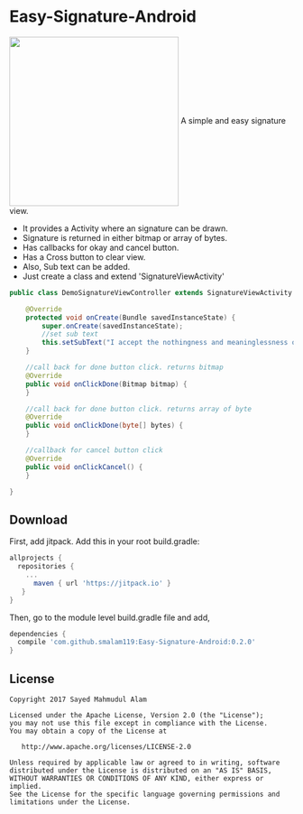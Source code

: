 # Easy-Signature-Android

<img src="https://github.com/smalam119/Easy-Signature-Android/blob/master/Screenshot_2017-12-26-02-44-08.png" align="center" width="300"/>
A simple and easy signature view.
</br>

* It provides a Activity where an signature can be drawn.
* Signature is returned in either bitmap or array of bytes.
* Has callbacks for okay and cancel button.
* Has a Cross button to clear view.
* Also, Sub text can be added.
* Just create a class and extend 'SignatureViewActivity'

```java
public class DemoSignatureViewController extends SignatureViewActivity {

    @Override
    protected void onCreate(Bundle savedInstanceState) {
        super.onCreate(savedInstanceState);
        //set sub text
        this.setSubText("I accept the nothingness and meaninglessness of life");
    }

    //call back for done button click. returns bitmap
    @Override
    public void onClickDone(Bitmap bitmap) {
    }

    //call back for done button click. returns array of byte
    @Override
    public void onClickDone(byte[] bytes) {
    }

    //callback for cancel button click
    @Override
    public void onClickCancel() {
    }

}
```

Download
--------

First, add jitpack. Add this in your root build.gradle:

```groovy
allprojects {
  repositories {
    ...
      maven { url 'https://jitpack.io' }
   }
}
```
Then, go to the module level build.gradle file and add,

```groovy
dependencies {
  compile 'com.github.smalam119:Easy-Signature-Android:0.2.0'
}
```

License
-------

    Copyright 2017 Sayed Mahmudul Alam

    Licensed under the Apache License, Version 2.0 (the "License");
    you may not use this file except in compliance with the License.
    You may obtain a copy of the License at

       http://www.apache.org/licenses/LICENSE-2.0

    Unless required by applicable law or agreed to in writing, software
    distributed under the License is distributed on an "AS IS" BASIS,
    WITHOUT WARRANTIES OR CONDITIONS OF ANY KIND, either express or implied.
    See the License for the specific language governing permissions and
    limitations under the License.

